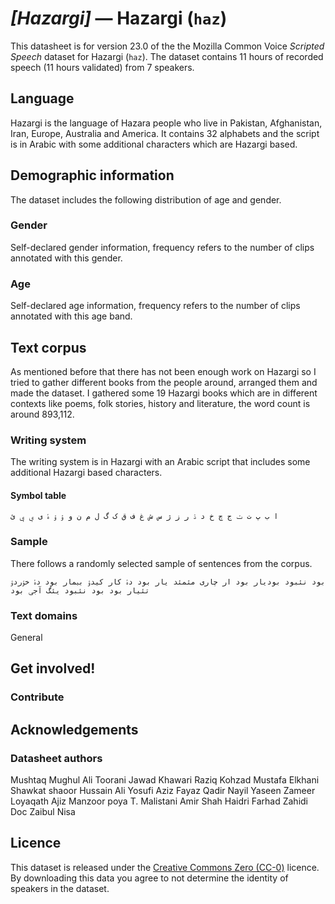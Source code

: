 # *[Hazargi]* &mdash; Hazargi (`haz`)
This datasheet is for version 23.0 of the the Mozilla Common Voice *Scripted Speech* dataset 
for Hazargi (`haz`). The dataset contains 11 hours of recorded
speech (11 hours validated) from 7 speakers.

## Language
<!-- {{LANGUAGE_DESCRIPTION}} -->
<!-- Provide a brief (1-2 paragraph) description of your language -->

Hazargi is the language of Hazara people who live in Pakistan, Afghanistan, Iran, Europe, Australia and America. It contains 32 alphabets and the script is in Arabic with some additional characters which are Hazargi based.

<!-- ### Variants -->
<!-- {{VARIANT_DESCRIPTION}} -->
<!-- @ OPTIONAL @ -->
<!-- Describe the variants (MCV variants) of your language -->

<!-- Original Answer: -->
<!-- The dataset includes literature, history, folk stories and mostly poetry -->

## Demographic information
<!-- You can get a lot of the information in this section from https://analyzer.cv-toolbox.web.tr/browse -->
The dataset includes the following distribution of age and gender.

### Gender
<!-- {{GENDER_TABLE}} -->
<!-- @ AUTOMATICALLY GENERATED @ -->
<!-- | Gender | Frequency |
|--------|-----------|
| male, masculine | ? |
| undeclared | ? |
| female, feminine | ? | -->
Self-declared gender information, frequency refers to the number of clips annotated with this gender.

### Age
<!-- {{AGE_TABLE}} -->
<!-- @ AUTOMATICALLY GENERATED @ -->
<!-- | Age band | Frequency |
|----------|-----------|
| teens | ? |
| twenties | ? |
| thirties | ? |
| fourties | ? |
| fifties | ? |
   ...if other age ranges are present in your data, add rows... -->
Self-declared age information, frequency refers to the number of clips annotated with this age band.

## Text corpus
<!-- {{TEXT_CORPUS_DESCRIPTION}} -->
<!-- @ OPTIONAL @ -->
<!-- An overview of the text corpus, with information such as average length (in characters and words) of validated sentences. -->

As mentioned before that there has not been enough work on Hazargi so I tried to gather different books from the people around, arranged them and made the dataset. I gathered some 19 Hazargi books which are in different contexts like poems, folk stories, history and literature, the word count is around 893,112. 

### Writing system
<!-- {{WRITING_SYSTEM_DESCRIPTION}} -->
<!-- @ OPTIONAL @ -->
<!-- A description of the writing system (or writing systems) used in the text corpus -->

The writing system is in Hazargi with an Arabic script that includes some additional Hazargi based characters.

#### Symbol table
<!-- {{ALPHABET_TABLE}} -->
<!-- @ OPTIONAL @ -->
<!-- If the writing system is alphabetic, you can include the valid alphabet here -->

```ا ب پ ت ݖ ج چ خ د ۮ ر ز ژ س ش غ ف ق ک گ ل م ن و ۉ ۆ ۂ ی ې ݷ ئ```

### Sample
<!-- {{SENTENCES_SAMPLE}} -->
There follows a randomly selected sample of sentences from the corpus.
```
بود نئبود بودیار بود ار چاری مئمئد یار بود دۂ کار کیدۉ بېمار بود دۂ خۉردۉ تئیار بود بود نئبود یئگ آجݷ بود
```

### Text domains
<!-- {{TEXT_DOMAIN_DESCRIPTION}} -->
<!-- @ OPTIONAL @ -->
<!-- What text domains are represented in the corpus? -->

General


## Get involved!


### Contribute
<!-- {{CONTRIBUTE_LINKS_LIST}} -->
<!-- Here you can include links for how to contribute to the dataset -->


## Acknowledgements


### Datasheet authors
<!-- {{DATASHEET_AUTHORS_LIST}} -->
<!-- A list in the format of: Your Name <email@email.com> -->

Mushtaq Mughul Ali Toorani Jawad Khawari Raziq Kohzad Mustafa Elkhani  Shawkat shaoor Hussain Ali Yosufi Aziz Fayaz Qadir Nayil Yaseen Zameer Loyaqath Ajiz Manzoor poya T. Malistani Amir Shah Haidri Farhad Zahidi Doc Zaibul Nisa


## Licence
This dataset is released under the [Creative Commons Zero (CC-0)](https://creativecommons.org/public-domain/cc0/) licence. By downloading this data
you agree to not determine the identity of speakers in the dataset.